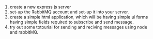 1. create a new express js server
2. set-up the RabbitMQ account and set-up it into your server.
3. create a simple html application, which will be having simple ui forms having simple fields required to subscribe and send message.
4. try out some totourial for sending and reciving messages using node and rabbitMQ.
